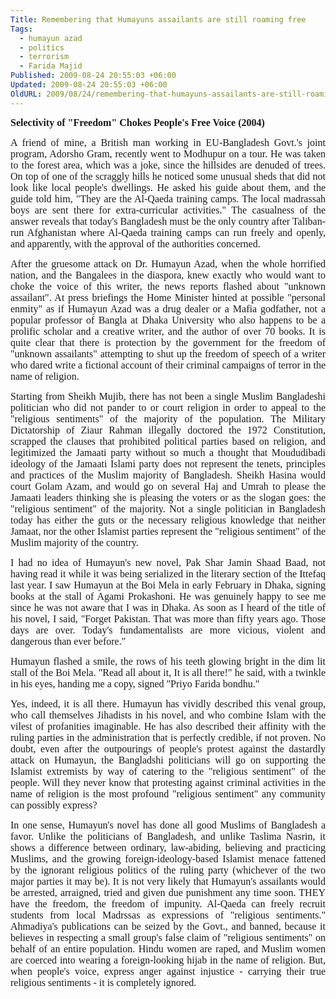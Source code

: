 ```yaml
---
Title: Remembering that Humayuns assailants are still roaming free
Tags:
  - humayun azad
  - politics
  - terrorism
  - Farida Majid
Published: 2009-08-24 20:55:03 +06:00
Updated: 2009-08-24 20:55:03 +06:00
OldURL: 2009/08/24/remembering-that-humayuns-assailants-are-still-roaming-free/
---
```


<p align="justify"><span style="font-size: medium; font-family: Garamond;"><strong>Selectivity of "Freedom" Chokes People's Free Voice (2004)</strong> </span></p>
<p align="justify"><span style="font-size: medium; font-family: Garamond;">A friend of mine, a British man working in EU-Bangladesh Govt.'s joint program, Adorsho Gram, recently went to Modhupur on a tour. He was taken to the forest area, which was a joke, since the hillsides are denuded of trees. On top of one of the scraggly hills he noticed some unusual sheds that did not look like local people's dwellings. He asked his guide about them, and the guide told him, "They are the Al-Qaeda training camps. The local madrassah boys are sent there for extra-curricular activities." The casualness of the answer reveals that today's Bangladesh must be the only country after Taliban-run Afghanistan where Al-Qaeda training camps can run freely and openly, and apparently, with the approval of the authorities concerned. </span></p>
<p align="justify"><span style="font-size: medium; font-family: Garamond;">After the gruesome attack on Dr. Humayun Azad, when the whole horrified nation, and the Bangalees in the diaspora, knew exactly who would want to choke the voice of this writer, the news reports flashed about "unknown assailant". At press briefings the Home Minister hinted at possible "personal enmity" as if Humayun Azad was a drug dealer or a Mafia godfather, not a popular professor of Bangla at Dhaka University who also happens to be a prolific scholar and a creative writer, and the author of over 70 books. It is quite clear that there is protection by the government for the freedom of "unknown assailants" attempting to shut up the freedom of speech of a writer who dared write a fictional account of their criminal campaigns of terror in the name of religion. </span></p>
<p align="justify"><span style="font-size: medium; font-family: Garamond;">Starting from Sheikh Mujib, there has not been a single Muslim Bangladeshi politician who did not pander to or court religion in order to appeal to the "religious sentiments" of the majority of the population. The Military Dictatorship of Ziaur Rahman illegally doctored the 1972 Constitution, scrapped the clauses that prohibited political parties based on religion, and legitimized the Jamaati party without so much a thought that Moududibadi ideology of the Jamaati Islami party does not represent the tenets, principles and practices of the Muslim majority of Bangladesh. Sheikh Hasina would court Golam Azam, and would go on several Haj and Umrah to please the Jamaati leaders thinking she is pleasing the voters or as the slogan goes: the "religious sentiment" of the majority. Not a single politician in Bangladesh today has either the guts or the necessary religious knowledge that neither Jamaat, nor the other Islamist parties represent the "religious sentiment" of the Muslim majority of the country. </span></p>
<p align="justify"><span style="font-size: medium; font-family: Garamond;">I had no idea of Humayun's new novel, Pak Shar Jamin Shaad Baad, not having read it while it was being serialized in the literary section of the Ittefaq last year. I saw Humayun at the Boi Mela in early February in Dhaka, signing books at the stall of Agami Prokashoni. He was genuinely happy to see me since he was not aware that I was in Dhaka. As soon as I heard of the title of his novel, I said, "Forget Pakistan. That was more than fifty years ago. Those days are over. Today's fundamentalists are more vicious, violent and dangerous than ever before." </span></p>
<p align="justify"><span style="font-size: medium; font-family: Garamond;">Humayun flashed a smile, the rows of his teeth glowing bright in the dim lit stall of the Boi Mela. "Read all about it, It is all there!" he said, with a twinkle in his eyes, handing me a copy, signed "Priyo Farida bondhu." </span></p>
<p align="justify"><span style="font-size: medium; font-family: Garamond;">Yes, indeed, it is all there. Humayun has vividly described this venal group, who call themselves Jihadists in his novel, and who combine Islam with the vilest of profanities imaginable. He has also described their affinity with the ruling parties in the administration that is perfectly credible, if not proven. No doubt, even after the outpourings of people's protest against the dastardly attack on Humayun, the Bangladshi politicians will go on supporting the Islamist extremists by way of catering to the "religious sentiment" of the people. Will they never know that protesting against criminal activities in the name of religion is the most profound "religious sentiment" any community can possibly express? </span></p>
<p align="justify"><span style="font-size: medium; font-family: Garamond;">In one sense, Humayun's novel has done all good Muslims of Bangladesh a favor. Unlike the politicians of Bangladesh, and unlike Taslima Nasrin, it shows a difference between ordinary, law-abiding, believing and practicing Muslims, and the growing foreign-ideology-based Islamist menace fattened by the ignorant religious politics of the ruling party (whichever of the two major parties it may be). It is not very likely that Humayun's assailants would be arrested, arraigned, tried and given due punishment any time soon. THEY have the freedom, the freedom of impunity. Al-Qaeda can freely recruit students from local Madrssas as expressions of "religious sentiments." Ahmadiya's publications can be seized by the Govt., and banned, because it believes in respecting a small group's false claim of "religious sentiments" on behalf of an entire population. Hindu women are raped, and Muslim women are coerced into wearing a foreign-looking hijab in the name of religion. But, when people's voice, express anger against injustice - carrying their true religious sentiments - it is completely ignored. </span></p>
